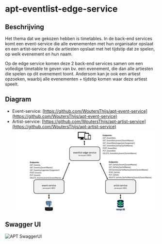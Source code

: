 # apt-eventlist-edge-service

## Beschrijving
Het thema dat we gekozen hebben is timetables. In de back-end services komt een event-service die alle evenementen met hun organisator opslaat en een artist-service die de artiesten opslaat met het tijdstip dat ze spelen, op welk evenement en hun naam.

Op de edge service komen deze 2 back-end services samen om een volledige timetable te geven van bv. een evenement, die dan alle artiesten die spelen op dit evenement toont. Andersom kan je ook een artiest opzoeken, waarbij alle evenementen + tijdstip komen waar deze artiest speelt.

## Diagram
- Event-service: [https://github.com/WoutersThijs/apt-event-service](https://github.com/WoutersThijs/apt-event-service)
- Artist-service: [https://github.com/WoutersThijs/apt-artist-service](https://github.com/WoutersThijs/apt-artist-service)
![APT Diagram](src/assets/APTDiagram.png)

## Swagger UI
![APT SwaggerUI](src/assets/APTSwaggerUI.png)